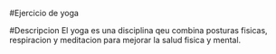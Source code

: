 #Ejercicio de yoga

#Descripcion
El yoga es una disciplina qeu combina posturas fisicas, respiracion y meditacion para mejorar la salud fisica y mental.

